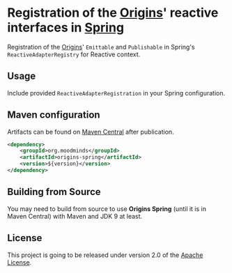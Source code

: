 # Registration of the [Origins](https://github.com/MoodMinds/origins)' reactive interfaces in [Spring](https://spring.io)

Registration of the [Origins](https://github.com/MoodMinds/origins)' `Emittable` and `Publishable`
in Spring's `ReactiveAdapterRegistry` for Reactive context.

## Usage

Include provided `ReactiveAdapterRegistration` in your Spring configuration.

## Maven configuration

Artifacts can be found on [Maven Central](https://search.maven.org/) after publication.

```xml
<dependency>
    <groupId>org.moodminds</groupId>
    <artifactId>origins-spring</artifactId>
    <version>${version}</version>
</dependency>
```

## Building from Source

You may need to build from source to use **Origins Spring** (until it is in Maven Central) with Maven and JDK 9 at least.

## License
This project is going to be released under version 2.0 of the [Apache License][l].

[l]: https://www.apache.org/licenses/LICENSE-2.0